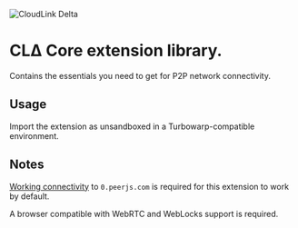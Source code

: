 ![CloudLink Delta](https://github.com/user-attachments/assets/aa2ac9e0-4187-44c4-84be-069242d2b6dc)

# CLΔ Core extension library.
Contains the essentials you need to get for P2P network connectivity.

## Usage
Import the extension as unsandboxed in a Turbowarp-compatible environment.

## Notes
[Working connectivity](https://status.peerjs.com/) to `0.peerjs.com` is required for this extension to work by default.

A browser compatible with WebRTC and WebLocks support is required.
